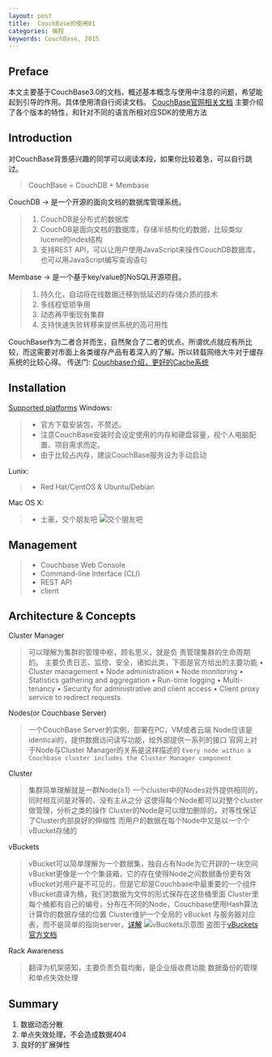 ```yaml
---
layout: post
title:  CouchBase的使用01
categories: 编程
keywords: CouchBase, 2015
---
```


## Preface
本文主要基于CouchBase3.0的文档，概述基本概念与使用中注意的问题，希望能起到引导的作用。具体使用清自行阅读文档。
[CouchBase官网相关文档](http://docs.couchbase.com/)
主要介绍了各个版本的特性，和针对不同的语言所相对应SDK的使用方法

## Introduction
对CouchBase背景感兴趣的同学可以阅读本段，如果你比较着急，可以自行跳过。

> CouchBase = CouchDB + Membase

CouchDB -> 是一个开源的面向文档的数据库管理系统。

> 1. CouchDB是分布式的数据库
> 2. CouchDB是面向文档的数据库，存储半结构化的数据，比较类似lucene的index结构
> 3. 支持REST API，可以让用户使用JavaScript来操作CouchDB数据库，也可以用JavaScript编写查询语句

Membase -> 是一个基于key/value的NoSQL开源项目。

> 1. 持久化，自动将在线数据迁移到低延迟的存储介质的技术
> 2. 多线程低锁争用
> 3. 动态再平衡现有集群
> 4. 支持快速失败转移来提供系统的高可用性

CouchBase作为二者合并而生，自然聚合了二者的优点。所谓优点就应有所比较，而这需要对市面上各类缓存产品有着深入的了解。所以转载网络大牛对于缓存系统的比较心得。
传送门: [Couchbase介绍，更好的Cache系统](http://zhang.hu/couchbase/)

## Installation
[Supported platforms](http://docs.couchbase.com/admin/admin/Install/install-platforms.html)
Windows: 

> + 官方下载安装包，不赘述。
> + 注意CouchBase安装时会设定使用的内存和硬盘容量，视个人电脑配置、项目需求而定。
> + 由于比较占内存，建议CouchBase服务设为手动启动

Lunix: 

> + Red Hat/CentOS & Ubuntu/Debian

Mac OS X:

> + 土豪，交个朋友吧 
> ![交个朋友吧](http://2d.zol-img.com.cn/product/87/919/ce45drbn3kUU.png)

## Management

> + Couchbase Web Console
> + Command-line Interface (CLI)
> + REST API
> + client

## Architecture & Concepts

Cluster Manager

> 可以理解为集群的管理中枢，顾名思义，就是负 责管理集群的生命周期的。
> 主要负责日志、监控、安全，诸如此类，下面是官方给出的主要功能
> • Cluster management
> • Node administration
> • Node monitoring
> • Statistics gathering and aggregation
> • Run-time logging
> • Multi-tenancy
> • Security for administrative and client access
> • Client proxy service to redirect requests

Nodes(or Couchbase Server)
> 一个CouchBase Server的实例，部署在PC，VM或者云端
>  Node应该是identical的，提供数据访问读写功能，给外部提供一系列的接口
> 官网上对于Node与Cluster Manager的关系是这样描述的 
> `Every node within a Couchbase cluster includes the Cluster Manager component`

Cluster
> 集群简单理解就是一群Node(≥1)
> 一个cluster中的Nodes对外提供相同的，同时相互间是对等的，没有主从之分
> 这使得每个Node都可以对整个cluster做管理，分析之类的操作
> Cluster的Node是可以增加删除的，对等性保证了Cluster内部良好的伸缩性
> 而用户的数据在每个Node中又是以一个个vBucket存储的

vBuckets
> vBucket可以简单理解为一个数据集，独自占有Node为它开辟的一块空间
> vBucket更像是一个个集装箱，它的存在使得Node之间数据备份更有效
> vBucket对用户是不可见的，但是它却是Couchbase中最重要的一个组件
> vBucket直译为桶，我们的数据为文件的形式保存在这些桶里面
> Cluster里每个桶都有自己的编号，分布在不同的Node，Couchbase使用Hash算法计算你的数据存储的位置
> Cluster维护一个全局的 vBucket 与服务器对应表，而不是简单的指向server，[详解](http://zhang.hu/couchbase/)
> ![vBuckets示意图](http://docs.couchbase.com/admin/admin/images/vbuckets.png)
> 盗图于[vBuckets官方文档](http://docs.couchbase.com/admin/admin/Concepts/concept-vBucket.html)

Rack Awareness
> 翻译为机架感知，主要负责负载均衡，是企业版收费功能
> 数据备份的管理和单点失效处理

## Summary
1. 数据动态分散
2. 单点失效处理，不会造成数据404
3. 良好的扩展弹性
